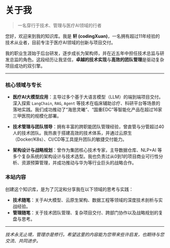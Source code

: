 # 关于我

> 一名穿行于技术、管理与医疗AI领域的行者

您好，欢迎来到我的知识库。我是 **轩 (codingXuan)**，一名拥有超过11年经验的技术从业者，目前专注于医疗AI领域的创新与项目交付。

我的职业生涯始于后台研发，逐步成长为架构师，并在近五年中担任技术总监与研发总监的角色。这段经历让我坚信，**卓越的技术实现**与**高效的团队管理**是驱动复杂项目成功的双引擎。

---

### 核心领域与专长

* **医疗AI大模型应用**：主导过多个基于大语言模型（LLM）的端到端项目交付。深入探索 `LangChain`, `RAG`, `Agent` 等技术在临床辅助诊疗、科研平台等场景的落地实践。我们成功推动了“海思灵曦”、“国重EDC”等智能化产品在超过16家三甲医院的规模化部署。

* **技术管理与团队领导**：拥有丰富的跨职能团队管理经验，曾直管与分管超过40人的技术团队。我热衷于搭建高效的技术体系，并通过云原生（Docker/K8s）、CI/CD等工具提升团队的敏捷交付能力。

* **架构设计与战略规划**：曾作为集团核心技术专家，主导数据仓库、NLP+AI 等多个复杂系统的架构设计与技术选型。我也负责过从0到1的项目商业可行性分析、资源预算管理，并成功推动与华为等行业巨头的战略合作。

### 本站内容

创建这个知识库，是为了沉淀和分享我在以下领域的思考与实践：

* **技术随笔**：关于AI大模型、云原生架构、数据工程等领域的深度技术剖析与实战经验。
* **管理随笔**：关于技术团队管理、复杂项目交付、跨部门协作以及战略规划的复盘与思考。

---

*技术永无止境，管理亦是修行。希望这里的内容能为您带来些许启发，也期待与您交流、共同进步。*